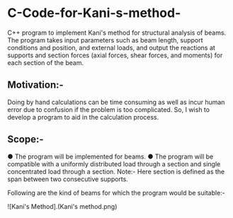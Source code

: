 # C-Code-for-Kani-s-method-
C++ program to implement Kani's method for structural analysis of beams. The program takes input parameters such as beam length, support conditions and position, and external loads, and output the reactions at supports and section forces (axial forces, shear forces, and moments) for each section of the beam.

## Motivation:-
Doing by hand calculations can be time consuming as well as incur human error due to confusion if the problem is too complicated. So, I wish to develop a program to aid in the calculation process.

## Scope:-
● The program will be implemented for beams.
● The program will be compatible with a uniformly distributed load through a section and single concentrated load through a section.
Note:- Here section is defined as the span between two consecutive supports.

Following are the kind of beams for which the program would be suitable:-

![Kani's Method].(Kani's method.png)
